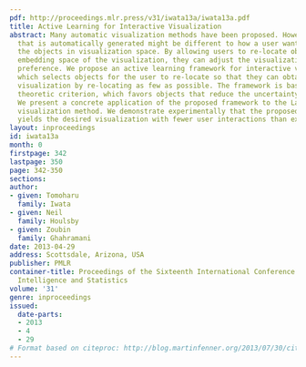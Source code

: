 ```yaml
---
pdf: http://proceedings.mlr.press/v31/iwata13a/iwata13a.pdf
title: Active Learning for Interactive Visualization
abstract: Many automatic visualization methods have been proposed. However, a visualization
  that is automatically generated might be different to how a user wants to arrange
  the objects in visualization space. By allowing users to re-locate objects in the
  embedding space of the visualization, they can adjust the visualization to their
  preference. We propose an active learning framework for interactive visualization
  which selects objects for the user to re-locate so that they can obtain their desired
  visualization by re-locating as few as possible. The framework is based on an information
  theoretic criterion, which favors objects that reduce the uncertainty of the visualization.
  We present a concrete application of the proposed framework to the Laplacian eigenmap
  visualization method. We demonstrate experimentally that the proposed framework
  yields the desired visualization with fewer user interactions than existing methods.
layout: inproceedings
id: iwata13a
month: 0
firstpage: 342
lastpage: 350
page: 342-350
sections: 
author:
- given: Tomoharu
  family: Iwata
- given: Neil
  family: Houlsby
- given: Zoubin
  family: Ghahramani
date: 2013-04-29
address: Scottsdale, Arizona, USA
publisher: PMLR
container-title: Proceedings of the Sixteenth International Conference on Artificial
  Intelligence and Statistics
volume: '31'
genre: inproceedings
issued:
  date-parts:
  - 2013
  - 4
  - 29
# Format based on citeproc: http://blog.martinfenner.org/2013/07/30/citeproc-yaml-for-bibliographies/
---
```

